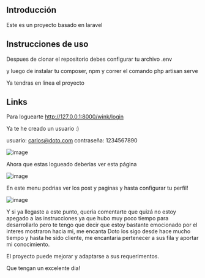 ## Introducción

Este es un proyecto basado en laravel

## Instrucciones de uso

Despues de clonar el repositorio debes configurar tu archivo .env

y luego de instalar tu composer, npm y correr el comando php artisan serve

Ya tendras en linea el proyecto

## Links


Para loguearte
http://127.0.0.1:8000/wink/login

Ya te he creado un usuario :) 

usuario: carlos@doto.com
contraseña: 1234567890


![image](https://github.com/AlexisTech41/Doto-Blog/assets/115680147/443b20f6-68bb-4670-833a-714a7d3bc776)


Ahora que estas logueado deberias ver esta página


![image](https://github.com/AlexisTech41/Doto-Blog/assets/115680147/af6ef674-fe70-44d6-ac80-2aec220b9b4a)


En este menu podrias ver los post y paginas y hasta configurar tu perfil!

![image](https://github.com/AlexisTech41/Doto-Blog/assets/115680147/5b2ad093-34a7-42c4-a350-5c1e978d5f97)


Y si ya llegaste a este punto, queria comentarte que quizá no estoy apegado a las instrucciones ya que hubo muy poco tiempo para desarrollarlo pero te tengo que decir que estoy bastante emocionado por el interes
mostraron hacia mi, me encanta Doto los sigo desde hace mucho tiempo y hasta he sido cliente, me encantaria pertenecer a sus fila y aportar mi conocimiento.

El proyecto puede mejorar y adaptarse a sus requerimentos.

Que tengan un excelente dia!





